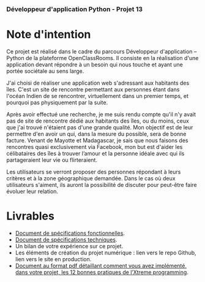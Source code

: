 ### Développeur d'application Python - Projet 13

# Note d'intention

   Ce projet est réalisé dans le cadre du parcours Développeur d'application – Python de la plateforme OpenClassRooms. Il consiste en la réalisation d'une application devant répondre à un besoin qui nous touche et ayant une portée sociétale au sens large. 

   J'ai choisi de réaliser une application web s'adressant aux habitants des îles. C'est un site de rencontre permettant aux personnes étant dans l'océan Indien de se rencontrer, virtuellement dans un premier temps, et pourquoi pas physiquement par la suite.

   Après avoir effectué une recherche, je me suis rendu compte qu'il n'y avait pas de site de rencontre dédié aux habitants des îles, ou du moins, ceux que j'ai trouvé n'étaient pas d'une grande qualité. Mon objectif est de leur permettre d'en avoir un qui, dans la mesure du possible, sera de bonne facture. Venant de Mayotte et Madagascar, je sais que nous faisons des rencontres quasi exclusivement via Facebook, mon but est d'aider les célibataires des îles à trouver l’amour et la personne idéale avec qui ils partageraient leur vie ou flirteraient.
   
   Les utilisateurs se verront proposer des personnes répondant à leurs critères et à la zone géographique demandée. Dans le cas où deux utilisateurs s'aiment, ils auront la possibilité de discuter pour peut-être faire évoluer leur relation.

# Livrables 

* [Document de spécifications fonctionnelles][1].
* [Document de spécifications techniques][2].
* Un bilan de votre expérience sur ce projet.
* Les éléments de création du projet numérique : lien vers le repo Github, lien vers le site en production.
* [Document au format pdf détaillant comment vous avez implémenté, dans votre projet, les 12 bonnes pratiques de l’Xtreme programming][3].

[1]: https://github.com/raoofrachidi/Projet-13/blob/main/Sp%C3%A9cifications%20fonctionnelles.pdf
[2]: https://github.com/raoofrachidi/Projet-13/blob/main/Sp%C3%A9cifications%20techniques.pdf
[3]: https://github.com/raoofrachidi/Projet-13/blob/main/P13_04_xtremeprogramming.pdf
